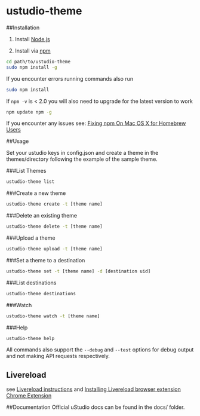 ustudio-theme
====================

##Installation

1. Install [Node.js](http://nodejs.org/)

2. Install via [npm](https://www.npmjs.org/)

```sh
cd path/to/ustudio-theme
sudo npm install -g
```

If you encounter errors running commands also run
```sh
sudo npm install
```

If ```npm -v``` is < 2.0 you will also need to upgrade for the latest version to work
```sh
npm update npm -g
```
If you encounter any issues see: [Fixing npm On Mac OS X for Homebrew Users](https://gist.github.com/DanHerbert/9520689)

##Usage

Set your ustudio keys in config.json and create a theme in the themes/directory following the example of the sample theme.

###List Themes
```sh
ustudio-theme list
```

###Create a new theme
```sh
ustudio-theme create -t [theme name]
```

###Delete an existing theme
```sh
ustudio-theme delete -t [theme name]
```

###Upload a theme
```sh
ustudio-theme upload -t [theme name]
```

###Set a theme to a destination
```sh
ustudio-theme set -t [theme name] -d [destination uid]
```

###List destinations
```sh
ustudio-theme destinations
```

###Watch
```sh
ustudio-theme watch -t [theme name]
```

###Help
```sh
ustudio-theme help
```

All commands also support the `--debug` and `--test` options for debug output and not making API requests respectively.


## Livereload
see [Livereload instructions](http://feedback.livereload.com/knowledgebase/articles/67441-how-do-i-start-using-livereload) and [Installing Livereload browser extension](http://feedback.livereload.com/knowledgebase/articles/86242-how-do-i-install-and-use-the-browser-extensions-)
[Chrome Extension](https://chrome.google.com/webstore/detail/livereload/jnihajbhpnppcggbcgedagnkighmdlei)

##Documentation
Official uStudio docs can be found in the docs/ folder.